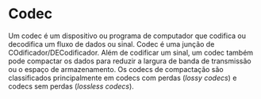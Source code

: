 # Codec

Um codec é um dispositivo ou programa de computador que codifica ou decodifica um fluxo de dados ou sinal. Codec é uma junção de COdificador/DECodificador. Além de codificar um sinal, um codec também pode compactar os dados para reduzir a largura de banda de transmissão ou o espaço de armazenamento. Os codecs de compactação são classificados principalmente em codecs com perdas (_lossy codecs_) e codecs sem perdas (_lossless codecs_).
